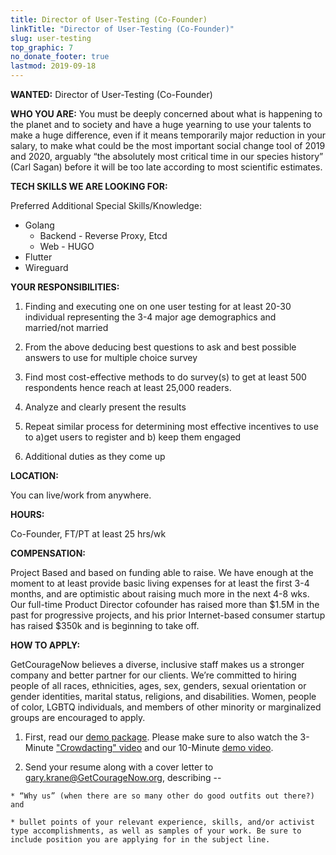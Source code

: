 ```yaml
---
title: Director of User-Testing (Co-Founder)
linkTitle: "Director of User-Testing (Co-Founder)"
slug: user-testing
top_graphic: 7
no_donate_footer: true
lastmod: 2019-09-18
---
```


**WANTED:** Director of User-Testing (Co-Founder)

**WHO YOU ARE:** You must be deeply concerned about what is happening to the planet and to society and have a huge yearning to use your talents to make a huge difference, even if it means temporarily major reduction in your salary, to make what could be the most important social change tool of 2019 and 2020, arguably “the absolutely most critical time in our species history” (Carl Sagan)  before it will be too late according to most scientific estimates.

**TECH SKILLS WE ARE LOOKING FOR:**

Preferred Additional Special Skills/Knowledge:

  * Golang
    * Backend - Reverse Proxy, Etcd
    * Web - HUGO
  * Flutter
  * Wireguard

**YOUR RESPONSIBILITIES:**

  1. Finding and executing one on one user testing for at least 20-30 individual representing the 3-4 major age demographics and married/not married

  2. From the above deducing best questions to ask and best possible answers to use for multiple choice survey

  3. Find most cost-effective methods to do survey(s) to get at least 500 respondents hence reach at least 25,000 readers.

  4. Analyze and clearly present the results

  5. Repeat similar process for determining most effective incentives to use to a)get users to register and b) keep them engaged

  6. Additional duties as they come up

**LOCATION:**

You can live/work from anywhere.

**HOURS:**

Co-Founder, FT/PT at least 25 hrs/wk

**COMPENSATION:**

Project Based and based on funding able to raise. We have enough at the moment to at least provide basic living expenses for at least the first 3-4 months, and are optimistic about raising much more in the next 4-8 wks. Our full-time Product Director cofounder has raised more than $1.5M in the past for progressive projects, and his prior Internet-based consumer startup has raised $350k and is beginning to take off.

**HOW TO APPLY:**

GetCourageNow believes a diverse, inclusive staff makes us a stronger company and better partner for our clients. We’re committed to hiring people of all races, ethnicities, ages, sex, genders, sexual orientation or gender identities, marital status, religions, and disabilities. Women, people of color, LGBTQ individuals, and members of other minority or marginalized groups are encouraged to apply.

  1. First, read our [demo package](http://bit.ly/GetCouragePrep). Please make sure to also watch the 3-Minute ["Crowdacting" video](http://bit.ly/crowdacting) and our 10-Minute [demo video](http://bit.ly/GetCourageZoomDemo6).

  3. Send your resume along with a cover letter to [gary.krane@GetCourageNow.org](mailto:gary.krane@GetCourageNow.org), describing --

    * “Why us” (when there are so many other do good outfits out there?) and

    * bullet points of your relevant experience, skills, and/or activist type accomplishments, as well as samples of your work. Be sure to include position you are applying for in the subject line.